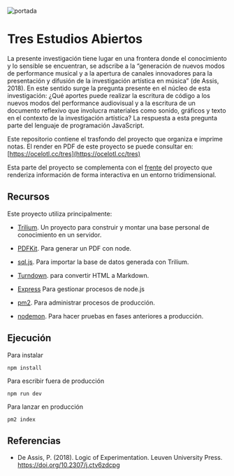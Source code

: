 ![portada](https://raw.githubusercontent.com/EmilioOcelotl/tres-back/main/img/bannerTres.png)

# Tres Estudios Abiertos

La presente investigación tiene lugar en una frontera donde el conocimiento y lo sensible se encuentran, se adscribe a la “generación de nuevos modos de performance musical y a la apertura de canales innovadores para la presentación y difusión de la investigación artística en música” (de Assis, 2018). En este sentido surge la pregunta presente en el núcleo de esta investigación: ¿Qué aportes puede realizar la escritura de código a los nuevos modos del performance audiovisual y a la escritura de un documento reflexivo que involucra materiales como sonido, gráficos y texto en el contexto de la investigación artística? La respuesta a esta pregunta parte del lenguaje de programación JavaScript.

Este repositorio contiene el trasfondo del proyecto que organiza e imprime notas. El render en PDF de este proyecto se puede consultar en: [https://ocelotl.cc/tres](https://ocelotl.cc/tres)

Esta parte del proyecto se complementa con el [frente](https://ocelotl.cc/tres) del proyecto que renderiza información de forma interactiva en un entorno tridimensional. 

## Recursos

Este proyecto utiliza principalmente: 

- [Trilium](https://github.com/zadam/trilium). Un proyecto para construir y montar una base personal de conocimiento en un servidor.

- [PDFKit](https://github.com/productioncoder/pdfkit-node). Para generar un PDF con node.

- [sql.js](https://sql.js.org/). Para importar la base de datos generada con Trilium.

- [Turndown](https://github.com/mixmark-io/turndown). para convertir HTML a Markdown. 
- [Express](https://expressjs.com/) Para gestionar procesos de node.js

- [pm2](https://pm2.io/). Para administrar procesos de producción.

- [nodemon](https://nodemon.io/). Para hacer pruebas en fases anteriores a producción. 

## Ejecución

Para instalar

`npm install`

Para escribir fuera de producción

`npm run dev`

Para lanzar en producción

`pm2 index`

## Referencias

- De Assis, P. (2018). Logic of Experimentation. Leuven University Press. https://doi.org/10.2307/j.ctv6zdcpg